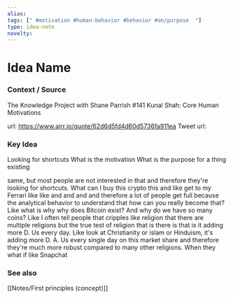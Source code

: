 ```yaml
---
alias: 
tags: [" #motivation #human-behavior #behavior #on/purpose  "]
type: idea-note
novelty: 
---
```

# Idea Name

### Context / Source
The Knowledge Project with Shane Parrish
#141 Kunal Shah: Core Human Motivations

url: https://www.airr.io/quote/62d6d5fd4d60d5736fa911ea
Tweet url: 

### Key Idea

Looking for shortcuts
What is the motivation
What is the purpose for a thing existing

same, but most people are not interested in that and therefore they're looking for shortcuts. What can I buy this crypto this and like get to my Ferrari like like and and and and therefore a lot of people get full because the analytical behavior to understand that how can you really become that? Like what is why why does Bitcoin exist? And why do we have so many coins? Like I often tell people that cripples like religion that there are multiple religions but the true test of religion that is there is that is it adding more D. Us every day. Like look at Christianity or islam or Hinduism, it's adding more D. A. Us every single day on this market share and therefore they're much more robust compared to many other religions. When they what if like Snapchat

### See also
[[Notes/First principles (concept)]]